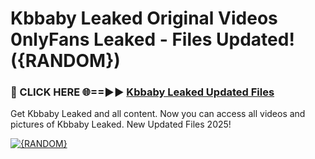 # Kbbaby Leaked Original Videos 0nlyFans Leaked - Files Updated! ({RANDOM})

<h3>🔴 CLICK HERE 🌐==►► <a href="https://betterlinks.top/A2PfLJ" rel="nofollow">Kbbaby Leaked Updated Files</a></h3>

Get Kbbaby Leaked and all content. Now you can access all videos and pictures of Kbbaby Leaked. New Updated Files 2025!

[![{RANDOM}](https://i.imgur.com/ppqm5kG.gif)](https://betterlinks.top/A2PfLJ)